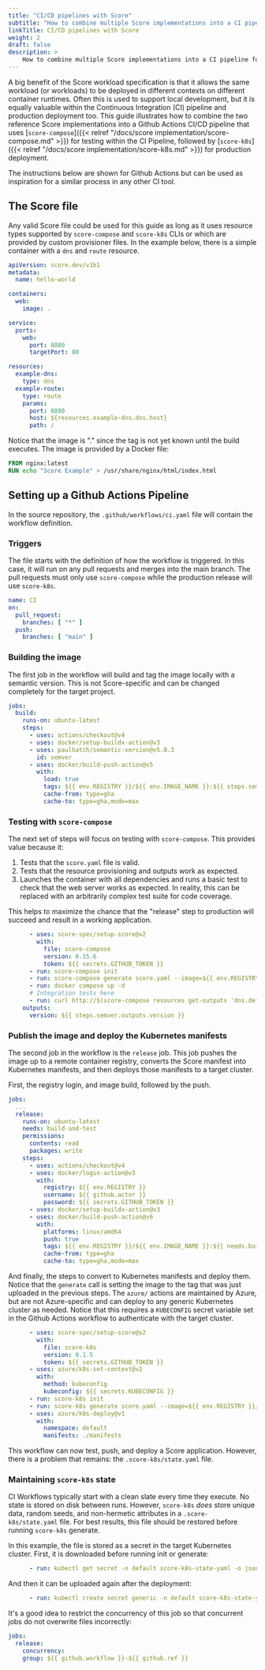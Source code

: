 ```yaml
---
title: "CI/CD pipelines with Score"
subtitle: "How to combine multiple Score implementations into a CI pipeline for testing and deployment"
linkTitle: CI/CD pipelines with Score
weight: 2
draft: false
description: >
    How to combine multiple Score implementations into a CI pipeline for testing and deployment
---
```


A big benefit of the Score workload specification is that it allows the same workload (or workloads) to be deployed in different contexts on different container runtimes. Often this is used to support local development, but it is equally valuable within the Continuous Integration (CI) pipeline and production deployment too. This guide illustrates how to combine the two reference Score implementations into a Github Actions CI/CD pipeline that uses [`score-compose`]({{< relref "/docs/score implementation/score-compose.md" >}}) for testing within the CI Pipeline, followed by [`score-k8s`]({{< relref "/docs/score implementation/score-k8s.md" >}}) for production deployment.

The instructions below are shown for Github Actions but can be used as inspiration for a similar process in any other CI tool.

## The Score file

Any valid Score file could be used for this guide as long as it uses resource types supported by `score-compose` and `score-k8s` CLIs or which are provided by custom provisioner files. In the example below, there is a simple container with a `dns` and `route` resource.

```yaml
apiVersion: score.dev/v1b1
metadata:
  name: hello-world

containers:
  web:
    image: .

service:
  ports:
    web:
      port: 8080
      targetPort: 80

resources:
  example-dns:
    type: dns
  example-route:
    type: route
    params:
      port: 8080
      host: ${resources.example-dns.dns.host}
      path: /
```

Notice that the image is "." since the tag is not yet known until the build executes. The image is provided by a Docker file:

```Dockerfile
FROM nginx:latest
RUN echo "Score Example" > /usr/share/nginx/html/index.html
```

## Setting up a Github Actions Pipeline

In the source repository, the `.github/workflows/ci.yaml` file will contain the workflow definition.

### Triggers

The file starts with the definition of how the workflow is triggered. In this case, it will run on any pull requests and merges into the main branch. The pull requests must only use `score-compose` while the production release will use `score-k8s`.

```yaml
name: CI
on:
  pull_request:
    branches: [ "*" ]
  push:
    branches: [ "main" ]
```

### Building the image

The first job in the workflow will build and tag the image locally with a semantic version. This is not Score-specific and can be changed completely for the target project.

```yaml
jobs:
  build:
    runs-on: ubuntu-latest
    steps:
      - uses: actions/checkout@v4
      - uses: docker/setup-buildx-action@v3
      - uses: paulhatch/semantic-version@v5.0.3
        id: semver
      - uses: docker/build-push-action@v5
        with:
          load: true
          tags: ${{ env.REGISTRY }}/${{ env.IMAGE_NAME }}:${{ steps.semver.outputs.version }}
          cache-from: type=gha
          cache-to: type=gha,mode=max
```

### Testing with `score-compose`

The next set of steps will focus on testing with `score-compose`. This provides value because it:

1. Tests that the `score.yaml` file is valid.
2. Tests that the resource provisioning and outputs work as expected.
3. Launches the container with all dependencies and runs a basic test to check that the web server works as expected. In reality, this can be replaced with an arbitrarily complex test suite for code coverage.

This helps to maximize the chance that the "release" step to production will succeed and result in a working application.

```yaml
      - uses: score-spec/setup-score@v2
        with:
          file: score-compose
          version: 0.15.6
          token: ${{ secrets.GITHUB_TOKEN }}
      - run: score-compose init
      - run: score-compose generate score.yaml --image=${{ env.REGISTRY }}/${{ env.IMAGE_NAME }}:${{ steps.semver.outputs.version }}
      - run: docker compose up -d
      # Integration tests here
      - run: curl http://$(score-compose resources get-outputs 'dns.default#hello-world.example-dns' --format '{{.host}}'):8080 -v | tee | grep 'Score Example'
    outputs:
      version: ${{ steps.semver.outputs.version }}
```

### Publish the image and deploy the Kubernetes manifests

The second job in the workflow is the `release` job. This job pushes the image up to a remote container registry, converts the Score manifest into Kubernetes manifests, and then deploys those manifests to a target cluster.

First, the registry login, and image build, followed by the push.

```yaml
jobs:
  ...
  release:
    runs-on: ubuntu-latest
    needs: build-and-test
    permissions:
      contents: read
      packages: write
    steps:
      - uses: actions/checkout@v4
      - uses: docker/login-action@v3
        with:
          registry: ${{ env.REGISTRY }}
          username: ${{ github.actor }}
          password: ${{ secrets.GITHUB_TOKEN }}
      - uses: docker/setup-buildx-action@v3
      - uses: docker/build-push-action@v6
        with:
          platforms: linux/amd64
          push: true
          tags: ${{ env.REGISTRY }}/${{ env.IMAGE_NAME }}:${{ needs.build-and-test.outputs.version }}
          cache-from: type=gha
          cache-to: type=gha,mode=max
```

And finally, the steps to convert to Kubernetes manifests and deploy them. Notice that the `generate` call is setting the image to the tag that was just uploaded in the previous steps. The `azure/` actions are maintained by Azure, but are not Azure-specific and can deploy to any generic Kubernetes cluster as needed. Notice that this requires a `KUBECONFIG` secret variable set in the Github Actions workflow to authenticate with the target cluster.

```yaml
      - uses: score-spec/setup-score@v2
        with:
          file: score-k8s
          version: 0.1.5
          token: ${{ secrets.GITHUB_TOKEN }}
      - uses: azure/k8s-set-context@v2
        with:
          method: kubeconfig
          kubeconfig: ${{ secrets.KUBECONFIG }}
      - run: score-k8s init
      - run: score-k8s generate score.yaml --image=${{ env.REGISTRY }}/${{ env.IMAGE_NAME }}:${{ needs.build-and-test.outputs.version }}
      - uses: azure/k8s-deploy@v1
        with:
          namespace: default
          manifests: ./manifests
```

This workflow can now test, push, and deploy a Score application. However, there is a problem that remains: the `.score-k8s/state.yaml` file.

### Maintaining `score-k8s` state

CI Workflows typically start with a clean slate every time they execute. No state is stored on disk between runs. However, `score-k8s` _does_ store unique data, random seeds, and non-hermetic attributes in a `.score-k8s/state.yaml` file. For best results, this file should be restored before running `score-k8s` generate.

In this example, the file is stored as a secret in the target Kubernetes cluster. First, it is downloaded before running init or generate:

```yaml
      - run: kubectl get secret -n default score-k8s-state-yaml -o json | jq '.data.content' > .score-k8s/state.yaml
```

And then it can be uploaded again after the deployment:

```yaml
      - run: kubectl create secret generic -n default score-k8s-state-yaml --from-file=content=.score-k8s/state.yaml
```

It's a good idea to restrict the concurrency of this job so that concurrent jobs do not overwrite files incorrectly:


```yaml
jobs:
  release:
    concurrency:
    group: ${{ github.workflow }}-${{ github.ref }}
```
